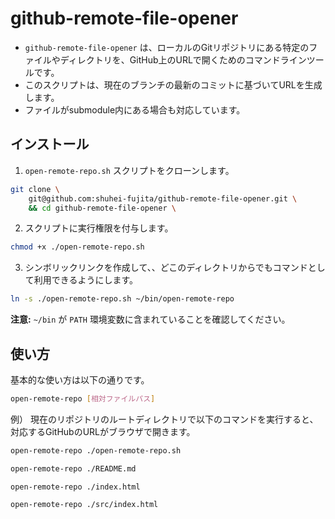 # github-remote-file-opener

- `github-remote-file-opener` は、ローカルのGitリポジトリにある特定のファイルやディレクトリを、GitHub上のURLで開くためのコマンドラインツールです。
- このスクリプトは、現在のブランチの最新のコミットに基づいてURLを生成します。
- ファイルがsubmodule内にある場合も対応しています。

## インストール

1. `open-remote-repo.sh` スクリプトをクローンします。

```bash
git clone \
    git@github.com:shuhei-fujita/github-remote-file-opener.git \
    && cd github-remote-file-opener \
```

2. スクリプトに実行権限を付与します。

```bash
chmod +x ./open-remote-repo.sh
```

3. シンボリックリンクを作成して、、どこのディレクトリからでもコマンドとして利用できるようにします。

```bash
ln -s ./open-remote-repo.sh ~/bin/open-remote-repo
```

**注意:** `~/bin` が `PATH` 環境変数に含まれていることを確認してください。

## 使い方

基本的な使い方は以下の通りです。

```bash
open-remote-repo [相対ファイルパス]
```

例）
現在のリポジトリのルートディレクトリで以下のコマンドを実行すると、対応するGitHubのURLがブラウザで開きます。

```bash
open-remote-repo ./open-remote-repo.sh
```

```bash
open-remote-repo ./README.md
```

```bash
open-remote-repo ./index.html
```

```bash
open-remote-repo ./src/index.html
```
